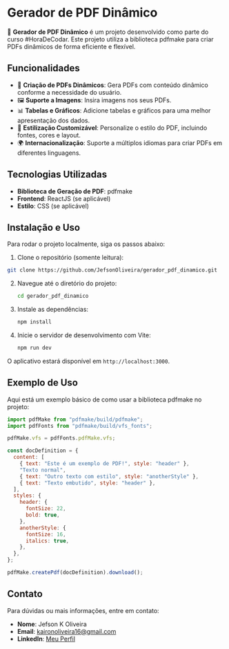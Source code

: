 # Gerador de PDF Dinâmico

🚀 **Gerador de PDF Dinâmico** é um projeto desenvolvido como parte do curso #HoraDeCodar. Este projeto utiliza a biblioteca pdfmake para criar PDFs dinâmicos de forma eficiente e flexível.

## Funcionalidades

- 📄 **Criação de PDFs Dinâmicos**: Gera PDFs com conteúdo dinâmico conforme a necessidade do usuário.
- 🖼️ **Suporte a Imagens**: Insira imagens nos seus PDFs.
- 📊 **Tabelas e Gráficos**: Adicione tabelas e gráficos para uma melhor apresentação dos dados.
- 🎨 **Estilização Customizável**: Personalize o estilo do PDF, incluindo fontes, cores e layout.
- 🌍 **Internacionalização**: Suporte a múltiplos idiomas para criar PDFs em diferentes linguagens.

## Tecnologias Utilizadas

- **Biblioteca de Geração de PDF**: pdfmake
- **Frontend**: ReactJS (se aplicável)
- **Estilo**: CSS (se aplicável)

## Instalação e Uso

Para rodar o projeto localmente, siga os passos abaixo:

1. Clone o repositório (somente leitura):

```sh
git clone https://github.com/JefsonOliveira/gerador_pdf_dinamico.git
```

2. Navegue até o diretório do projeto:
   ```sh
   cd gerador_pdf_dinamico
   ```
3. Instale as dependências:
   ```sh
   npm install
   ```
4. Inicie o servidor de desenvolvimento com Vite:
   ```sh
   npm run dev
   ```

O aplicativo estará disponível em `http://localhost:3000`.

## Exemplo de Uso

Aqui está um exemplo básico de como usar a biblioteca pdfmake no projeto:

```javascript
import pdfMake from "pdfmake/build/pdfmake";
import pdfFonts from "pdfmake/build/vfs_fonts";

pdfMake.vfs = pdfFonts.pdfMake.vfs;

const docDefinition = {
  content: [
    { text: "Este é um exemplo de PDF!", style: "header" },
    "Texto normal",
    { text: "Outro texto com estilo", style: "anotherStyle" },
    { text: "Texto embutido", style: "header" },
  ],
  styles: {
    header: {
      fontSize: 22,
      bold: true,
    },
    anotherStyle: {
      fontSize: 16,
      italics: true,
    },
  },
};

pdfMake.createPdf(docDefinition).download();
```

## Contato

Para dúvidas ou mais informações, entre em contato:

- **Nome**: Jefson K Oliveira
- **Email**: kaironoliveira16@gmail.com
- **LinkedIn**: [Meu Perfil](https://www.linkedin.com/in/jefson-oliveira-a92a62206/)
